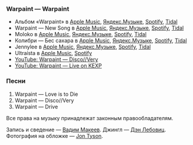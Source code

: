### Warpaint — Warpaint

- Альбом «Warpaint» в
	[Apple Music](https://music.apple.com/album/725462668),
	[Яндекс.Музыке](https://music.yandex.ru/album/1741390),
	[Spotify](https://open.spotify.com/album/09dQDtKaIuTaQvVHjFhEV4),
	[Tidal](https://tidal.com/album/25053090)
- Warpaint — New Song в
	[Apple Music](https://music.apple.com/album/1136068048?i=1136068410),
	[Яндекс.Музыке](https://music.yandex.ru/album/3781932/track/30209506),
	[Spotify](https://open.spotify.com/album/7yRs2PwFoxK4vqO1Kro2Q9),
	[Tidal](https://tidal.com/browse/track/64981085)
- Moloko в
	[Apple Music](https://music.apple.com/artist/3979359),
	[Яндекс.Музыке](https://music.yandex.ru/artist/67257),
	[Spotify](https://open.spotify.com/artist/4aaBjq7VqqQvpSF69GglvO),
	[Tidal](https://tidal.com/artist/3566297)
- Колибри — Бес сахара в
	[Apple Music](https://music.apple.com/album/1052727041),
	[Яндекс.Музыке](https://music.yandex.ru/album/3048099),
	[Spotify](https://open.spotify.com/album/66P4bKeWb2gGI7vep44zr9),
	[Tidal](https://tidal.com/album/53036988)
- Jennylee в
	[Apple Music](https://music.apple.com/artist/1039012873),
	[Яндекс.Музыке](https://music.yandex.ru/artist/3982593),
	[Spotify](https://open.spotify.com/artist/0YJbZA7Ci73cEk1Ylcukgt),
	[Tidal](https://tidal.com/artist/7311651)
- Ultraísta в
	[Apple Music](https://music.apple.com/artist/559730321),
	[Spotify](https://open.spotify.com/artist/2f88S1uYsEwP0n4x36wvG7)
- [YouTube: Warpaint — Disco//Very](https://youtu.be/ie6plcFQ330)
- [YouTube: Warpaint — Live on KEXP](https://youtu.be/z0JqmAbe0jw)

### Песни

1. Warpaint — Love is to Die
2. Warpaint — Disco//Very
3. Warpaint — Drive

Все права на музыку принадлежат законным правообладателям.

Запись и сведение — [Вадим Макеев](https://twitter.com/pepelsbey).
Джингл — [Дэн Лебовиц](https://www.youtube.com/channel/UC38A5qHrlc_Zgua7vL4b96w).
Фотография на обложке — [Jon Tyson](https://unsplash.com/photos/yeIERmyuTjc).
